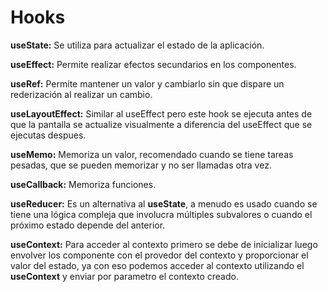 # Hooks

**useState:** Se utiliza para actualizar el estado de la aplicación.

**useEffect:** Permite realizar efectos secundarios en los componentes.

**useRef:** Permite mantener un valor y cambiarlo sin que dispare un rederización al realizar un cambio.

**useLayoutEffect:** Similar al useEffect pero este hook se ejecuta antes de que la pantalla se actualize visualmente a diferencia del useEffect que se ejecutas despues.

**useMemo:** Memoriza un valor, recomendado cuando se tiene tareas pesadas, que se pueden memorizar y no ser llamadas otra vez.

**useCallback:** Memoriza funciones.

**useReducer:** Es un alternativa al **useState**, a menudo es usado cuando se tiene una lógica compleja que involucra múltiples subvalores o cuando el próximo estado depende del anterior.

**useContext:** Para acceder al contexto primero se debe de inicializar luego envolver los componente con el provedor del contexto y proporcionar el valor del estado, ya con eso podemos acceder al contexto utilizando el **useContext** y enviar por parametro el contexto creado.

